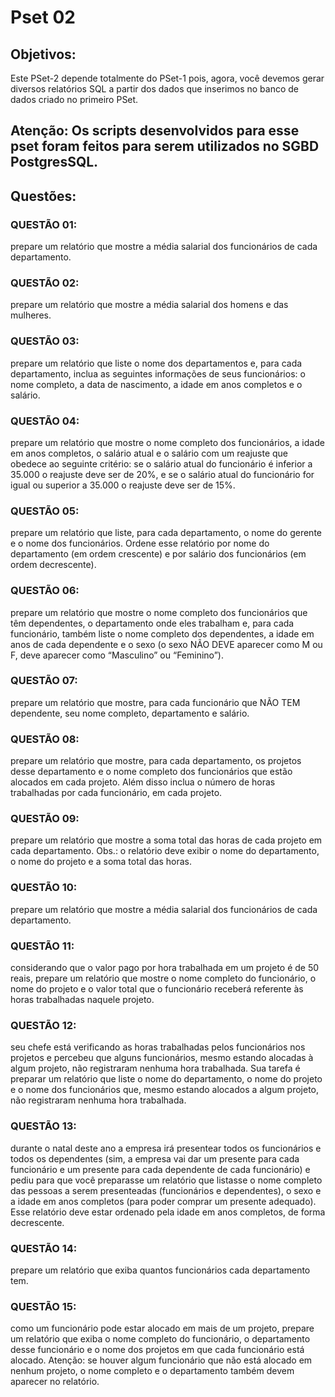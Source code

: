 # Pset 02

## Objetivos:

Este PSet-2 depende totalmente do PSet-1 pois, agora, você devemos gerar diversos
relatórios SQL a partir dos dados que inserimos no banco de dados criado no
primeiro PSet.

## Atenção: Os scripts desenvolvidos para esse pset foram feitos para serem utilizados no SGBD PostgresSQL.

## Questões:

### QUESTÃO 01: 
prepare um relatório que mostre a média salarial dos funcionários de cada departamento.

### QUESTÃO 02: 
prepare um relatório que mostre a média salarial dos homens e das mulheres.

### QUESTÃO 03: 
prepare um relatório que liste o nome dos departamentos e, para cada departamento, inclua as seguintes informações de seus funcionários: o nome completo, a data de nascimento, a idade em anos completos e o salário.

### QUESTÃO 04: 
prepare um relatório que mostre o nome completo dos funcionários, a idade em anos completos, o salário atual e o salário com um reajuste que obedece ao seguinte critério: se o salário atual do funcionário é inferior a 35.000 o reajuste deve ser de 20%, e se o salário atual do funcionário for igual ou superior a 35.000 o reajuste deve ser de 15%.

### QUESTÃO 05: 
prepare um relatório que liste, para cada departamento, o nome do gerente e o nome dos funcionários. Ordene esse relatório por nome do departamento (em ordem crescente) e por salário dos funcionários (em ordem decrescente).

### QUESTÃO 06: 
prepare um relatório que mostre o nome completo dos funcionários que têm dependentes, o departamento onde eles trabalham e, para cada funcionário, também liste o nome completo dos dependentes, a idade em anos de cada dependente e o sexo (o sexo NÃO DEVE aparecer como M ou F, deve aparecer como “Masculino” ou “Feminino”).

### QUESTÃO 07: 
prepare um relatório que mostre, para cada funcionário que NÃO TEM dependente, seu nome completo, departamento e salário.

### QUESTÃO 08: 
prepare um relatório que mostre, para cada departamento, os projetos desse departamento e o nome completo dos funcionários que estão alocados em cada projeto. Além disso inclua o número de horas trabalhadas por cada funcionário, em cada projeto.

### QUESTÃO 09: 
prepare um relatório que mostre a soma total das horas de cada projeto em cada departamento. Obs.: o relatório deve exibir o nome do departamento, o nome do projeto e a soma total das horas.

### QUESTÃO 10: 
prepare um relatório que mostre a média salarial dos funcionários de cada departamento.

### QUESTÃO 11: 
considerando que o valor pago por hora trabalhada em um projeto é de 50 reais, prepare um relatório que mostre o nome completo do funcionário, o nome do projeto e o valor total que o funcionário receberá referente às horas trabalhadas naquele projeto.

### QUESTÃO 12: 
seu chefe está verificando as horas trabalhadas pelos funcionários nos projetos e percebeu que alguns funcionários, mesmo estando alocadas à algum projeto, não registraram nenhuma hora trabalhada. Sua tarefa é preparar um relatório que liste o nome do departamento, o nome do projeto e o nome dos funcionários que, mesmo estando alocados a algum projeto, não registraram nenhuma hora trabalhada.

### QUESTÃO 13: 
durante o natal deste ano a empresa irá presentear todos os funcionários e todos os dependentes (sim, a empresa vai dar um presente para cada funcionário e um presente para cada dependente de cada funcionário) e pediu para que você preparasse um relatório que listasse o nome completo das pessoas a serem presenteadas (funcionários e dependentes), o sexo e a idade em anos completos (para poder comprar um presente adequado). Esse relatório deve estar ordenado pela idade em anos completos, de forma decrescente.

### QUESTÃO 14: 
prepare um relatório que exiba quantos funcionários cada departamento tem.

### QUESTÃO 15: 
como um funcionário pode estar alocado em mais de um projeto, prepare um relatório que exiba o nome completo do funcionário, o departamento desse funcionário e o nome dos projetos em que cada funcionário está alocado. Atenção: se houver algum funcionário que não está alocado em nenhum projeto, o nome completo e o departamento também devem aparecer no relatório.
